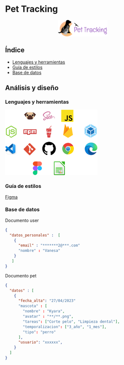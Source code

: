 # Pet Tracking

<p align="center">
  <img src="assets/images/logotipo.png" width="160" >
</p>

## Índice
- [Lenguajes y herramientas](#lenguajes-y-herramientas)
- [Guía de estilos](#guía-de-estilos)
- [Base de datos](#base-de-datos)


## Análisis y diseño

### Lenguajes y herramientas
<p align="left">
  <img src="assets/images/stack_tecnologico.png" width="300" >
</p>

### Guía de estilos
[Figma](https://www.figma.com/file/dsSnRcOBmk2ChHw9jZNdnd/Gu%C3%ADa-de-estilo?node-id=263-4432&t=SzZMjotUCXdyaiVm-0)


### Base de datos
Documento user
```json
{
  "datos_personales" :  [
    {
      "email" : "*******2@***.com"
      "nombre" : "Vanesa"
    }
   ]
}
```

Documento pet
```json
{
  "datos" : [
    {
      "fecha_alta": "27/04/2023"
      "mascota" : [
        "nombre" : "Kyara",
        "avatar" : "**/**.png",
        "tareas": ["Corte pelo", "Limpieza dental"],
        "temporalizacion": ["3_año", "1_mes"],
        "tipo": "perro"
      ],
      "usuario": "xxxxxx",
    }
  ]
}
```
